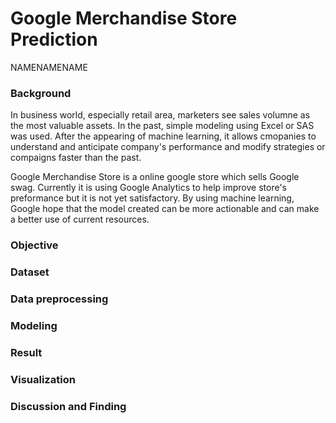# Google Merchandise Store Prediction
NAMENAMENAME

### Background
In business world, especially retail area, marketers see sales volumne as the most valuable assets. In the past, simple modeling using Excel or SAS was used. After the appearing of machine learning, it allows cmopanies to understand and anticipate company's performance and modify strategies or compaigns faster than the past. 

Google Merchandise Store is a online google store which sells Google swag. Currently it is using Google Analytics to help improve store's preformance but it is not yet satisfactory. By using machine learning, Google hope that the model created can be more actionable and can make a better use of current resources.

### Objective
### Dataset
### Data preprocessing
### Modeling
### Result
### Visualization

### Discussion and Finding
